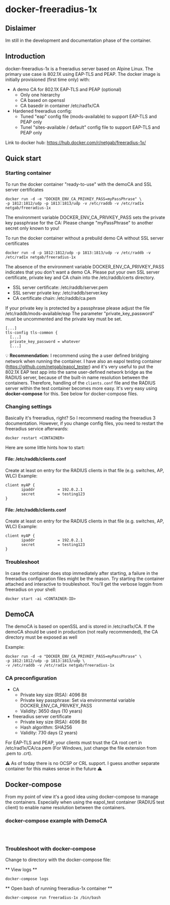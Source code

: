 
# docker-freeradius-1x

## Dislaimer
Im still in the development and documentation phase of the container.

## Introduction
docker-freeradius-1x is a freeradius server based on Alpine Linux.
The primary use case is 802.1X using EAP-TLS and PEAP.
The docker image is initially provisioned (first time only) with:
* A demo CA for 802.1X EAP-TLS and PEAP (optional)
  * Only one hierarchy
  * CA based on openssl
  * CA basedir in container /etc/rad1x/CA
* Hardened freeradius config:
  * Tuned "eap" config file (mods-available) to support EAP-TLS and PEAP only
  * Tunel "sites-available / default" config file to support EAP-TLS and PEAP only

Link to docker hub: https://hub.docker.com/r/netgab/freeradius-1x/


## Quick start
### Starting container
To run the docker container "ready-to-use" with the demoCA and SSL server certificates
```
docker run -d -e "DOCKER_ENV_CA_PRIVKEY_PASS=myPassPhrase" \
-p 1812:1812/udp -p 1813:1813/udp -v /etc/raddb -v /etc/rad1x netgab/freeradius-1x
```
The environment variable DOCKER_ENV_CA_PRIVKEY_PASS sets the private key passphrase for the CA:
Please change "myPassPhrase" to another secret only known to you!


To run the docker container without a prebuild demo CA without SSL server certificates 
```
docker run -d -p 1812:1812/udp -p 1813:1813/udp -v /etc/raddb -v /etc/rad1x netgab/freeradius-1x
```
The absence of the environment variable DOCKER_ENV_CA_PRIVKEY_PASS indicates that you don't want a demo CA.
Please put your own SSL server certificate, private key and CA chain into the /etc/raddb/certs directory.
* SSL server certificate: /etc/raddb/server.pem
* SSL server private key: /etc/raddb/server.key
* CA certificate chain: /etc/raddb/ca.pem

If your private key is protected by a passphrase please adjust the file /etc/raddb/mods-available/eap
The parameter "private_key_password" must be uncommented and the private key must be set.
```
[...]
tls-config tls-common {
  [...]
  private_key_password = whatever
  [...]
```

:bulb: **Recommendation:**
I recommend using the a user defined bridging network when running the container. I have also an eapol testing container (https://github.com/netgab/eapol_tester)
and it's very useful to put the 802.1X EAP test app into the same user-defined network bridge as the RADIUS server, because of the built-in name resolution
between the containers. Therefore, handling of the `clients.conf` file and the RADIUS server within the test container becomes more easy.
It's very easy using **docker-compose** for this. See below for docker-compose files.

### Changing settings
Basically it's freeradius, right? So I recommend reading the freeradius 3 documentation.
However, if you change config files, you need to restart the freeradius service afterwards:

```
docker restart <CONTAINER>
```

Here are some little hints how to start:

#### File: /etc/raddb/clients.conf
Create at least on entry for the RADIUS clients in that file (e.g. switches, AP, WLC)
Example:
```
client myAP {
       ipaddr          = 192.0.2.1
       secret          = testing123
}
```

#### File: /etc/raddb/clients.conf
Create at least on entry for the RADIUS clients in that file (e.g. switches, AP, WLC)
Example:
```
client myAP {
       ipaddr          = 192.0.2.1
       secret          = testing123
}
```
### Troubleshoot
In case the container does stop immediately after starting, a failure in the freeradius configuration
files might be the reason. Try starting the container attached and interactive to troubleshoot.
You'll get the verbose loggin from freeradius on your shell:

```
docker start -ai <CONTAINER-ID>
```

## DemoCA
The demoCA is based on openSSL and is stored in /etc/rad1x/CA.
If the demoCA should be used in production (not really recommended), the CA directory must be exposed as well

Example:
```
docker run -d -e "DOCKER_ENV_CA_PRIVKEY_PASS=myPassPhrase" \
-p 1812:1812/udp -p 1813:1813/udp \
-v /etc/raddb -v /etc/rad1x netgab/freeradius-1x
```

### CA preconfiguration 
* CA
  * Private key size (RSA): 4096 Bit
  * Private key passphrase: Set via environmental variable DOCKER_ENV_CA_PRIVKEY_PASS
  * Validity: 3650 days (10 years)
* freeradius server certificate
  * Private key size (RSA): 4096 Bit
  * Hash algorithm: SHA256
  * Validity: 730 days (2 years)

For EAP-TLS and PEAP, your clients must trust the CA root cert in /etc/rad1x/CA/ca.pem
(For Windows, just change the file extension from .pem to .crt).

:warning: As of today there is no OCSP or CRL support. I guess another separate container for this makes sense in the future :warning:

## Docker-compose
From my point of view it's a good idea using docker-compose to manage the containers.
Especially when using the eapol_test container (RADIUS test client) to enable name resolution between the containers.

### docker-compose example with DemoCA
```



```




### Troubleshoot with docker-compose
Change to directory with the docker-compose file:

** View logs **
```
docker-compose logs
```

** Open bash of running freeradius-1x container **
```
docker-compose run freeradius-1x /bin/bash
```


